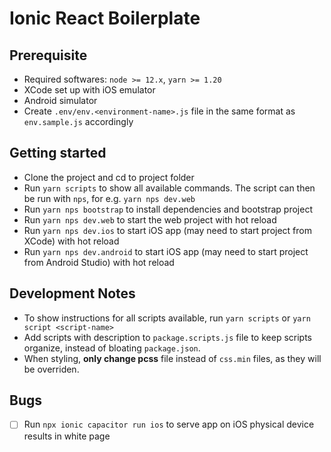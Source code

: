 # Ionic React Boilerplate

## Prerequisite

- Required softwares: `node >= 12.x`, `yarn >= 1.20`
- XCode set up with iOS emulator
- Android simulator
- Create `.env/env.<environment-name>.js` file in the same format as `env.sample.js` accordingly

## Getting started

- Clone the project and cd to project folder
- Run `yarn scripts` to show all available commands. The script can then be run with `nps`, for e.g. `yarn nps dev.web`
- Run `yarn nps bootstrap` to install dependencies and bootstrap project
- Run `yarn nps dev.web` to start the web project with hot reload
- Run `yarn nps dev.ios` to start iOS app (may need to start project from XCode) with hot reload
- Run `yarn nps dev.android` to start iOS app (may need to start project from Android Studio) with hot reload

## Development Notes

- To show instructions for all scripts available, run `yarn scripts` or `yarn script <script-name>`
- Add scripts with description to `package.scripts.js` file to keep scripts organize, instead of bloating `package.json`.
- When styling, **only change pcss** file instead of `css.min` files, as they will be overriden.

## Bugs

- [ ] Run `npx ionic capacitor run ios` to serve app on iOS physical device results in white page
